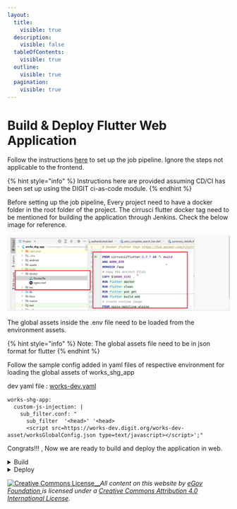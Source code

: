```yaml
---
layout:
  title:
    visible: true
  description:
    visible: false
  tableOfContents:
    visible: true
  outline:
    visible: true
  pagination:
    visible: true
---
```


# Build & Deploy Flutter Web Application

Follow the instructions [here](../../backend-developer-guide/section-7-build-and-deploy-instructions.md) to set up the job pipeline. Ignore the steps not applicable to the frontend.

{% hint style="info" %}
Instructions here are provided assuming CD/CI has been set up using the DIGIT ci-as-code module.
{% endhint %}

Before setting up the job pipeline, Every project need to have a docker folder in the root folder of the project. The cirrusci flutter docker tag need to be mentioned for building the application through Jenkins. Check the below image for reference.

![](../../../../.gitbook/assets/image.png)

The global assets inside the .env file need to be loaded from the environment assets.&#x20;

{% hint style="info" %}
Note: The global assets file need to be in json format for flutter
{% endhint %}

Follow the sample config added in yaml files of respective environment for loading the global assets of works\_shg\_app

dev yaml file : [works-dev.yaml](https://github.com/egovernments/DIGIT-DevOps/blob/digit-works/deploy-as-code/helm/environments/works-dev.yaml)

```
works-shg-app:
  custom-js-injection: |
    sub_filter.conf: "
      sub_filter  '<head>' '<head>
      <script src=https://works-dev.digit.org/works-dev-asset/worksGlobalConfig.json type=text/javascript></script>';"
```

Congrats!!! , Now we are ready to build and deploy the application in web.

<details>

<summary>Build</summary>

Go to the Jenkins [build](https://builds.digit.org/job/builds/) page. Click on your project to build under the folder path mentioned below.&#x20;

For reference, if works\_shg\_app need to be build, Go to path\
[digit-works/job/frontend/job/works-shg-app/](https://builds.digit.org/job/builds/job/digit-works/job/frontend/job/works-shg-app/)

![](<../../../../.gitbook/assets/image (22).png>)

Click on `Build with parameter`. Select the feature branch name by searching for it in the search box on the right side of the screen. Click on Build.

![](<../../../../.gitbook/assets/image (2).png>)

Once the build is successful, open the console output and find the docker image that has been built. Copy the docker image ID.

![](<../../../../.gitbook/assets/image (14).png>)



</details>

<details>

<summary>Deploy</summary>

Go to the Jenkins [deployments](https://builds.digit.org/job/deployments/) page. Click on the desired environment you want to deploy the build

For reference, Let's deploy the works-shg-app build that was created to works-dev env.

Path ref: [https://builds.digit.org/job/deployments/job/deploy-to-works-dev/](https://builds.digit.org/job/deployments/job/deploy-to-works-dev/)

![](<../../../../.gitbook/assets/image (10).png>)

Copy the docker image IDs from the previous step and paste in the above box. Click on "Build". Once the image is deployed, you will see a message as shown below:

![](<../../../../.gitbook/assets/image (16).png>)



</details>





&#x20;

[![Creative Commons License](https://i.creativecommons.org/l/by/4.0/80x15.png)\_\_](http://creativecommons.org/licenses/by/4.0/)_All content on this website by_ [_eGov Foundation_ ](https://egov.org.in/)_is licensed under a_ [_Creative Commons Attribution 4.0 International License_](http://creativecommons.org/licenses/by/4.0/)_._
